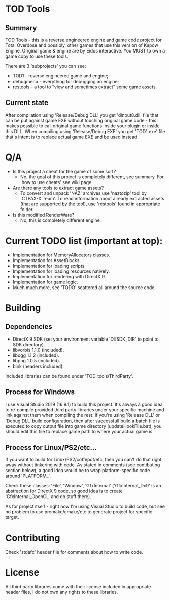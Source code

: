 # TOD Tools

## Summary

TOD Tools - this is a reverse engineered engine and game code project for Total Overdose and possibly, other games that use this version of Kapow Engine.
Original game & engine are by Eidos interactive. You MUST to own a game copy to use these tools.

There are 3 'subprojects' you can see:

* TOD1 - reverse engineered game and engine;
* debugmenu - everything for debugging an engine;
* restools - a tool to "view and sometimes extract" some game assets.

## Current state

After compilation using 'Release/Debug DLL' you get 'dinput8.dll' file that can be put against game EXE without touching original game code - this makes possible to call original game functions inside your plugin or inside this DLL.
When compiling using 'Release/Debug EXE' you get 'TOD1.exe' file that's intent is to replace actual game EXE and be used instead.

# Q/A

* Is this project a cheat for the game of some sort?
  * No, the goal of this project is completely different, see summary. For 'how to use cheats' see wiki page.
* Are there any tools to extract game assets?
  * To convert and unpack 'NAZ' archives use 'naztozip' tool by 'CTPAX-X Team'. To read information about already extracted assets (that are supported by the tool), use 'restools' found in appropriate folder.
* Is this modified RenderWare?
  * No, this is completely different engine.

# Current TODO list (important at top):

* Implementation for MemoryAllocators classes.
* Implementation for AssetBlocks.
* Implementation for loading scripts.
* Implementation for loading resources natively.
* Implementation for rendering with DirectX 9.
* Implementation for game logic.
* Much much more, see 'TODO' scattered all around the source code.

# Building

## Dependencies

* DirectX 9 SDK (set your environment variable 'DXSDK_DIR' to point to SDK directory).
* libvorbis 1.1.0 (included).
* libogg 1.1.2 (included).
* libpng 1.0.5 (included).
* bink (headers included).

Included libraries can be found under 'TOD_tools\ThirdParty'.

## Process for Windows

I use Visual Studio 2019 (16.9.1) to build this project.
It's always a good idea to re-compile provided third party libraries under your specific machine and link against them when compiling the rest.
If you're using 'Release DLL' or 'Debug DLL' build configuration, then after successfull build a batch file is executed to copy output file into game directory (updateHookFile.bat), you should edit this file to replace game path to where your actual game is.

## Process for Linux/PS2/etc...

If you want to build for Linux/PS2/coffepot/etc, then you can't do that right away without tinkering with code. As stated in comments (see contibuting section below), a good idea would be to wrap platform-specific code around 'PLATFORM_<platform>'.

Check these classes: 'File', 'Window', 'GfxInternal' ('GfxInternal_Dx9' is an abstraction for DirectX 9 code, so good idea is to create 'GfxInternal_OpenGL' and do stuff there).

As for project itself - right now I'm using Visual Studio to build code, but see no problem to use premake/cmake/etc to generate project for specific target.

# Contributing

Check 'stdafx' header file for comments about how to write code.

# License

All third party libraries come with their license included in appropriate header files, I do not own any rights to these libraries.
